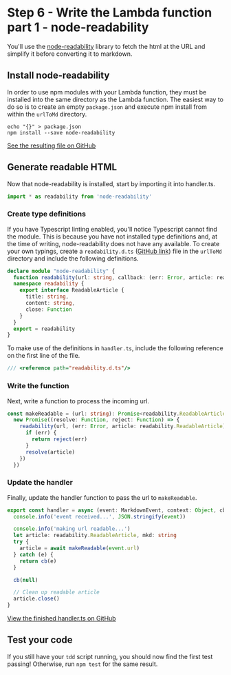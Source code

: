 # Step 6 - Write the Lambda function part 1 - node-readability

You'll use the [node-readability](https://github.com/luin/readability) library
to fetch the html at the URL and simplify it before converting it to markdown.

## Install node-readability

In order to use npm modules with your Lambda function, they must be installed
into the same directory as the Lambda function. The easiest way to do so is to
create an empty `package.json` and execute npm install from within the `urlToMd`
directory.

```
echo "{}" > package.json
npm install --save node-readability
```

[See the resulting file on GitHub](https://github.com/benjaminkitt/serverless-microservice-guide/blob/step-6/functions/urlToMd/package.json)

## Generate readable HTML

Now that node-readability is installed, start by importing it into handler.ts.

```typescript
import * as readability from 'node-readability'
```

### Create type definitions

If you have Typescript linting enabled, you'll notice Typescript cannot find the
module. This is because you have not installed type definitions and, at the time
of writing, node-readability does not have any available. To create your own
typings, create a `readability.d.ts` ([GitHub link](https://github.com/benjaminkitt/serverless-microservice-guide/blob/step-6/functions/urlToMd/readability.d.ts)) file in the `urlToMd` directory and include
the following definitions.

```typescript
declare module "node-readability" {
  function readability(url: string, callback: (err: Error, article: readability.ReadableArticle) => any): void;
  namespace readability {
    export interface ReadableArticle {
      title: string,
      content: string,
      close: Function
    }
  }
  export = readability
}
```

To make use of the definitions in `handler.ts`, include the following reference
on the first line of the file.

```typescript
/// <reference path="readability.d.ts"/>
```

### Write the function

Next, write a function to process the incoming url.

```typescript
const makeReadable = (url: string): Promise<readability.ReadableArticle> =>
  new Promise((resolve: Function, reject: Function) => {
    readability(url, (err: Error, article: readability.ReadableArticle) => {
      if (err) {
        return reject(err)
      }
      resolve(article)
    })
  })
```

### Update the handler

Finally, update the handler function to pass the url to `makeReadable`.

```typescript
export const handler = async (event: MarkdownEvent, context: Object, cb: Function) => {
  console.info('event received...', JSON.stringify(event))

  console.info('making url readable...')
  let article: readability.ReadableArticle, mkd: string
  try {
    article = await makeReadable(event.url)
  } catch (e) {
    return cb(e)
  }

  cb(null)

  // Clean up readable article
  article.close()
}
```

[View the finished handler.ts on GitHub](https://github.com/benjaminkitt/serverless-microservice-guide/blob/step-6/functions/urlToMd/handler.ts)

## Test your code

If you still have your `tdd` script running, you should now find the first test passing! Otherwise, run `npm test` for the same result.
